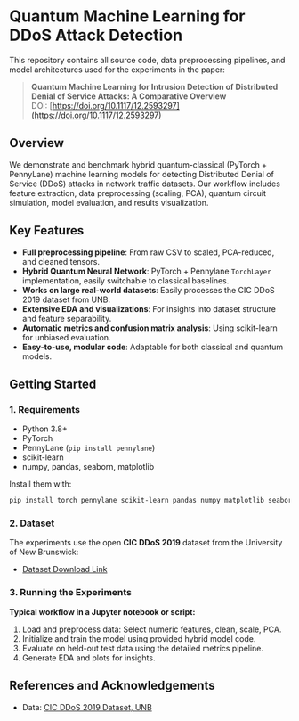 # Quantum Machine Learning for DDoS Attack Detection

This repository contains all source code, data preprocessing pipelines, and model architectures used for the experiments in the paper:

> **Quantum Machine Learning for Intrusion Detection of Distributed Denial of Service Attacks: A Comparative Overview**  
> DOI: [https://doi.org/10.1117/12.2593297](https://doi.org/10.1117/12.2593297)

## Overview

We demonstrate and benchmark hybrid quantum-classical (PyTorch + PennyLane) machine learning models for detecting Distributed Denial of Service (DDoS) attacks in network traffic datasets. Our workflow includes feature extraction, data preprocessing (scaling, PCA), quantum circuit simulation, model evaluation, and results visualization.

## Key Features

- **Full preprocessing pipeline**: From raw CSV to scaled, PCA-reduced, and cleaned tensors.
- **Hybrid Quantum Neural Network**: PyTorch + Pennylane `TorchLayer` implementation, easily switchable to classical baselines.
- **Works on large real-world datasets**: Easily processes the CIC DDoS 2019 dataset from UNB.
- **Extensive EDA and visualizations**: For insights into dataset structure and feature separability.
- **Automatic metrics and confusion matrix analysis**: Using scikit-learn for unbiased evaluation.
- **Easy-to-use, modular code**: Adaptable for both classical and quantum models.

## Getting Started

### 1. Requirements

- Python 3.8+
- PyTorch
- PennyLane (`pip install pennylane`)
- scikit-learn
- numpy, pandas, seaborn, matplotlib

Install them with:
```bash
pip install torch pennylane scikit-learn pandas numpy matplotlib seaborn
```

### 2. Dataset

The experiments use the open **CIC DDoS 2019** dataset from the University of New Brunswick:

- [Dataset Download Link](https://www.unb.ca/cic/datasets/ddos-2019.html)

### 3. Running the Experiments

**Typical workflow in a Jupyter notebook or script:**
1. Load and preprocess data: Select numeric features, clean, scale, PCA.
2. Initialize and train the model using provided hybrid model code.
3. Evaluate on held-out test data using the detailed metrics pipeline.
4. Generate EDA and plots for insights.

## References and Acknowledgements
- Data: [CIC DDoS 2019 Dataset, UNB](https://www.unb.ca/cic/datasets/ddos-2019.html)
